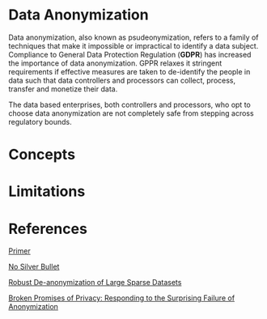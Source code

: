 # Data Anonymization
Data anonymization, also known as psudeonymization, refers to a family of techniques that make it impossible or impractical to identify a data subject.
Compliance to General Data Protection Regulation (**GDPR**) has increased the importance of data anonymization. GPPR relaxes it stringent requirements if effective measures are taken to de-identify the people in data such that data controllers and processors can collect, process, transfer and monetize their data.

The data based enterprises, both controllers and processors, who opt to choose data anonymization are not completely safe from stepping across regulatory bounds. 

# Concepts

# Limitations



# References
[Primer](https://iapp.org/news/a/looking-to-comply-with-gdpr-heres-a-primer-on-anonymization-and-pseudonymization/)

[No Silver Bullet](http://randomwalker.info/publications/no-silver-bullet-de-identification.pdf)

[Robust De-anonymization of Large Sparse Datasets](https://www.cs.utexas.edu/~shmat/shmat_oak08netflix.pdf)

[Broken Promises of Privacy: Responding to the Surprising Failure of Anonymization](https://papers.ssrn.com/sol3/papers.cfm?abstract_id=1450006)
